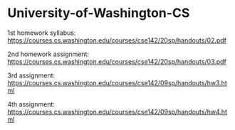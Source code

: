 # University-of-Washington-CS
1st homework syllabus:
https://courses.cs.washington.edu/courses/cse142/20sp/handouts/02.pdf

2nd homework assignment:
https://courses.cs.washington.edu/courses/cse142/20sp/handouts/03.pdf

3rd assignment:
https://courses.cs.washington.edu/courses/cse142/09sp/handouts/hw3.html

4th assignment:
https://courses.cs.washington.edu/courses/cse142/09sp/handouts/hw4.html
